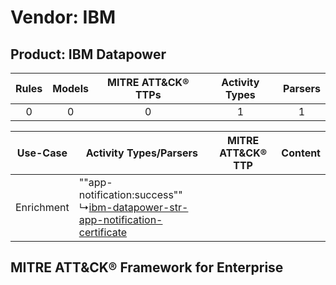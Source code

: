 Vendor: IBM
===========
Product: IBM Datapower
----------------------
| Rules | Models | MITRE ATT&CK® TTPs | Activity Types | Parsers |
|:-----:|:------:|:------------------:|:--------------:|:-------:|
|   0   |   0    |         0          |       1        |    1    |

|  Use-Case  | Activity Types/Parsers    | MITRE ATT&CK® TTP | Content    |
|:----------:| ---- | ---- | ---- |
| Enrichment |  ""app-notification:success""<br> ↳[ibm-datapower-str-app-notification-certificate](Ps/pC_ibmdatapowerstrappnotificationcertificate.md)<br> |    | [](RM/r_m_ibm_ibm_datapower_Enrichment.md) |

MITRE ATT&CK® Framework for Enterprise
--------------------------------------
